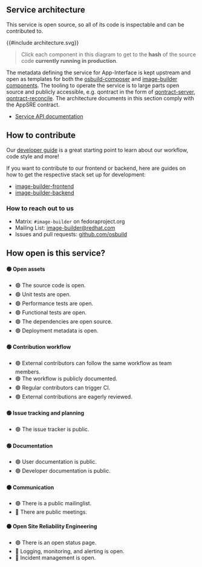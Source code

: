 ## Service architecture

This service is open source, so all of its code is inspectable and can be contributed to.

{{#include architecture.svg}}

> Click each component in this diagram to get to the **hash** of the source code **currently running in production**.

The metadata defining the service for App-Interface is kept upstream and open as templates for both the [osbuild-composer](https://github.com/osbuild/osbuild-composer/blob/main/templates/composer.yml) and [image-builder components](https://github.com/osbuild/image-builder/blob/main/templates/image-builder.yml).
The tooling to operate the service is to large parts open source and publicly accessible, e.g. qontract in the form of [qontract-server](https://github.com/app-sre/qontract-server), [qontract-reconcile](https://github.com/app-sre/qontract-reconcile).
The architecture documents in this section comply with the AppSRE contract.

* [Service API documentation](https://developers.redhat.com/api-catalog/api/image-builder)

## How to contribute

Our [developer guide](https://www.osbuild.org/guides/developer-guide/developer-guide.html) is a great starting point to learn about our workflow, code style and more!

If you want to contribute to our frontend or backend, here are guides on how to get the respective stack set up for development:
 * [image-builder-frontend](https://github.com/RedHatInsights/image-builder-frontend#frontend-development)
 * [image-builder-backend](https://github.com/RedHatInsights/image-builder-frontend/blob/main/devel/README.md)

### How to reach out to us

* Matrix: `#image-builder` on fedoraproject.org
* Mailing List: [image-builder@redhat.com](mailto:image-builder@redhat.com)
* Issues and pull requests: [github.com/osbuild](https://github.com/osbuild)

## How open is this service?

#### 🟢 Open assets
* 🟢 The source code is open.
* 🟢 Unit tests are open.
* 🟢 Performance tests are open.
* 🟢 Functional tests are open.
* 🟢 The dependencies are open source.
* 🟢 Deployment metadata is open.
#### 🟢 Contribution workflow
* 🟢 External contributors can follow the same workflow as team members.
* 🟢 The workflow is publicly documented.
* 🟢 Regular contributors can trigger CI.
* 🟢 External contributions are eagerly reviewed.
#### 🟢 Issue tracking and planning
* 🟢 The issue tracker is public.
#### 🟢 Documentation
* 🟢 User documentation is public.
* 🟢 Developer documentation is public.
#### 🟠 Communication
* 🟢 There is a public mailinglist.
* 🔴 There are public meetings.
#### 🟠 Open Site Reliability Engineering
* 🟢 There is an open status page.
* 🔴 Logging, monitoring, and alerting is open.
* 🔴 Incident management is open.